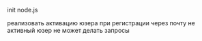 init node.js

реализовать активацию юзера при регистрации через почту 
не активный юзер не может делать запросы